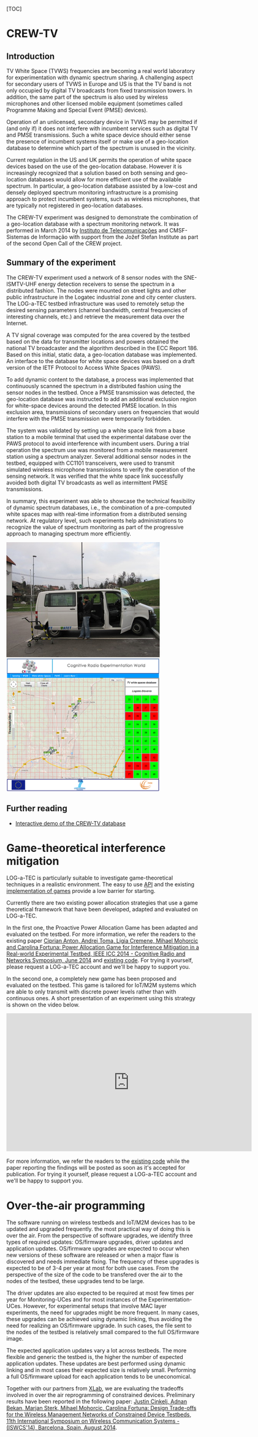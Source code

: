 <meta charset="utf-8">

[TOC]

# CREW-TV

## Introduction

TV White Space (TVWS) frequencies are becoming a real world laboratory for experimentation with dynamic spectrum sharing. A challenging aspect for secondary users of TVWS in Europe and US is that the TV band is not only occupied by digital TV broadcasts from fixed transmission towers. In addition, the same part of the spectrum is also used by wireless microphones and other licensed mobile equipment (sometimes called Programme Making and Special Event (PMSE) devices).

Operation of an unlicensed, secondary device in TVWS may be permitted if (and only if) it does not interfere with incumbent services such as digital TV and PMSE transmissions. Such a white space device should either sense the presence of incumbent systems itself or make use of a geo-location database to determine which part of the spectrum is unused in the vicinity.

Current regulation in the US and UK permits the operation of white space devices based on the use of the geo-location database. However it is increasingly recognized that a solution based on both sensing and geo-location databases would allow for more efficient use of the available spectrum. In particular, a geo-location database assisted by a low-cost and densely deployed spectrum monitoring infrastructure is a promising approach to protect incumbent systems, such as wireless microphones, that are typically not registered in geo-location databases.

The CREW-TV experiment was designed to demonstrate the combination of a geo-location database with a spectrum monitoring network. It was performed in March 2014 by [Instituto de Telecomunicações](http://www.it.pt/) and CMSF-Sistemas de Informação with support from the Jožef Stefan Institute as part of the second Open Call of the CREW project.

## Summary of the experiment

The CREW-TV experiment used a network of 8 sensor nodes with the SNE-ISMTV-UHF energy detection receivers to sense the spectrum in a distributed fashion. The nodes were mounted on street lights and other public infrastructure in the Logatec industrial zone and city center clusters. The LOG-a-TEC testbed infrastructure was used to remotely setup the desired sensing parameters (channel bandwidth, central frequencies of interesting channels, etc.) and retrieve the measurement data over the Internet.

A TV signal coverage was computed for the area covered by the testbed based on the data for transmitter locations and powers obtained the national TV broadcaster and the algorithm described in the ECC Report 186. Based on this initial, static data, a geo-location database was implemented. An interface to the database for white space devices was based on a draft version of the IETF Protocol to Access White Spaces (PAWS).

To add dynamic content to the database, a process was implemented that continuously scanned the spectrum in a distributed fashion using the sensor nodes in the testbed. Once a PMSE transmission was detected, the geo-location database was instructed to add an additional exclusion region for white-space devices around the detected PMSE location. In this exclusion area, transmissions of secondary users on frequencies that would interfere with the PMSE transmission were temporarily forbidden.

The system was validated by setting up a white space link from a base station to a mobile terminal that used the experimental database over the PAWS protocol to avoid interference with incumbent users. During a trial operation the spectrum use was monitored from a mobile measurement station using a spectrum analyzer. Several additional sensor nodes in the testbed, equipped with CC1101 transceivers, were used to transmit simulated wireless microphone transmissions to verify the operation of the sensing network. It was verified that the white space link successfully avoided both digital TV broadcasts as well as intermittent PMSE transmissions.

In summary, this experiment was able to showcase the technical feasibility of dynamic spectrum databases, i.e., the combination of a pre-computed white spaces map with real-time information from a distributed sensing network. At regulatory level, such experiments help administrations to recognize the value of spectrum monitoring as part of the progressive approach to managing spectrum more efficiently.

<img alt="CREW-TV measurements" src="img/crewtv-van.jpg"><img width="400" alt="CREW-TV demo screenshot" src="img/crewtv-demo.png">

## Further reading

 * [Interactive demo of the CREW-TV database](http://www.cmsf.eu/projects/crew-tv/)

# Game-theoretical interference mitigation

LOG-a-TEC is particularly suitable to investigate game-theoretical techniques in a realistic environment. The easy to use [API](https://github.com/sensorlab/vesna-alh-tools) and the existing [implementation of games](https://github.com/sensorlab/logatec-games) provide a low barrier for starting.

Currently there are two existing power allocation strategies that use a game theoretical framework that have been developed, adapted and evaluated on LOG-a-TEC. 

In the first one, the Proactive Power Allocation Game has been adapted and evaluated on the testbed. For more information, we refer the readers to the existing paper [Ciprian Anton, Andrei Toma, Ligia Cremene, Mihael Mohorcic and Carolina Fortuna: Power Allocation Game for Interference Mitigation in a Real-world Experimental Testbed, IEEE ICC 2014 - Cognitive Radio and Networks Symposium, June 2014](http://sensorlab.ijs.si/files/publications/Anton_Power_Allocation_Game_Logatec_2014_corrected.pdf)
 and [existing code](https://github.com/sensorlab/logatec-games/tree/master/power_allocation_continuous). For trying it yourself, please request a LOG-a-TEC account and we'll be happy to support you.

In the second one, a completely new game has been proposed and evaluated on the testbed. This game is tailored for IoT/M2M systems which are able to only transmit with discrete power levels rather than with continuous ones. A short presentation of an experiment using this strategy is shown on the video below.

<iframe width="640" height="360" src="https://www.youtube-nocookie.com/embed/KiyWKibBfm4?rel=0" frameborder="0" allowfullscreen></iframe>

For more information, we refer the readers to the [existing code](https://github.com/sensorlab/logatec-games/tree/master/power_allocation_discrete) while the paper reporting the findings will be posted as soon as it's accepted for publication. For trying it yourself, please request a LOG-a-TEC account and we'll be happy to support you.


# Over-the-air programming

The software running on wireless testbeds and IoT/M2M devices has to be updated and upgraded frequently. the most practical way of doing this is over the air. From the perspective of software upgrades, we identify three types of required updates: OS/firmware upgrades, driver updates and application updates. OS/firmware upgrades are expected to occur when new versions of these software are released or when a major flaw is discovered and needs immediate fixing. The frequency of these upgrades is expected to be of 3-4 per year at most for both use cases. From the perspective of the size of the code to be transfered over the air to the nodes of the testbed, these upgrades tend to be large.

The driver updates are also expected to be required at most few times per year for Monitoring-UCes and for most instances of the Experimentation-UCes. However, for experimental setups that involve MAC layer experiments, the need for upgrades might be more frequent. In many cases, these upgrades can be achieved using dynamic linking, thus avoiding the need for realizing an OS/firmware upgrade. In such cases, the file sent to the nodes of the testbed is relatively small compared to the full OS/firmware image.

The expected application updates vary a lot across testbeds. The more flexible and generic the testbed is, the higher the number of expected application updates. These updates are best performed using dynamic linking and in most cases their expected size is relatively small. Performing a full OS/firmware upload for each application tends to be uneconomical.

Together with our partners from [XLab](http://www.xlab.si/?lang=en), we are evaluating the tradeoffs involved in over the air reprogramming of constrained devices. Preliminary results have been reported in the following paper: [Justin Cinkelj, Adnan Bekan, Marjan Sterk, Mihael Mohorcic, Carolina Fortuna: Design Trade-offs for the Wireless Management Networks of Constrained Device Testbeds, 11th International Symposium on Wireless Communication Systems - (ISWCS'14), Barcelona, Spain, August 2014](http://sensorlab.ijs.si/files/publications/Cinkelj_Design_Trade-offs_for_the_Wireless_Management_Networks_of_Constraint_Device_Testbeds_update.pdf).

